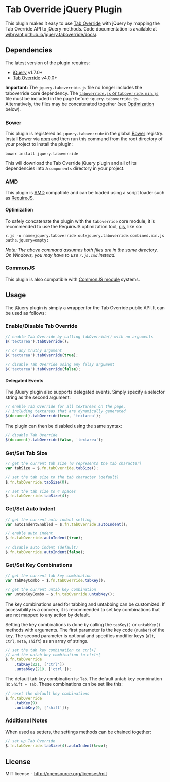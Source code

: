 # Tab Override jQuery Plugin

This plugin makes it easy to use [Tab Override](https://github.com/wjbryant/taboverride)
with jQuery by mapping the Tab Override API to jQuery methods. Code
documentation is available at
[wjbryant.github.io/jquery.taboverride/docs/](http://wjbryant.github.io/jquery.taboverride/docs/jQuery.fn.tabOverride.html "Tab Override jQuery Plugin Code Documentation").

## Dependencies

The latest version of the plugin requires:

* [jQuery](http://jquery.com/) v1.7.0+
* [Tab Override](https://github.com/wjbryant/taboverride) v4.0.0+

**Important:** The `jquery.taboverride.js` file no longer includes the taboverride
core dependency. The [`taboverride.js` or `taboverride.min.js`](https://github.com/wjbryant/jquery.taboverride/tags)
file must be included in the page before `jquery.taboverride.js`. Alternatively,
the files may be concatenated together (see [Optimization](#optimization) below).

### Bower

This plugin is registered as `jquery.taboverride` in the global [Bower](http://twitter.github.com/bower/)
registry. Install Bower via [npm](https://npmjs.org/doc/README.html) and then
run this command from the root directory of your project to install the plugin:

```
bower install jquery.taboverride
```

This will download the Tab Override jQuery plugin and all of its dependencies
into a `components` directory in your project.

### AMD

This plugin is [AMD](https://github.com/amdjs/amdjs-api/wiki/AMD) compatible and
can be loaded using a script loader such as [RequireJS](http://requirejs.org/).

#### Optimization

To safely concatenate the plugin with the `taboverride` core module, it is
recommended to use the RequireJS optimization tool,
[r.js](https://github.com/jrburke/r.js), like so:

```
r.js -o name=jquery.taboverride out=jquery.taboverride.combined.min.js paths.jquery=empty:
```

*Note: The above command assumes both files are in the same directory. On Windows,
you may have to use `r.js.cmd` instead.*

### CommonJS

This plugin is also compatible with [CommonJS module](http://wiki.commonjs.org/wiki/Modules)
systems.

## Usage

The jQuery plugin is simply a wrapper for the Tab Override public API. It can be
used as follows:

### Enable/Disable Tab Override

```javascript
// enable Tab Override by calling tabOverride() with no arguments
$('textarea').tabOverride();

// or any truthy argument
$('textarea').tabOverride(true);
```

```javascript
// disable Tab Override using any falsy argument
$('textarea').tabOverride(false);
```

#### Delegated Events

The jQuery plugin also supports delegated events. Simply specify a selector
string as the second argument:

```javascript
// enable Tab Override for all textareas on the page,
// including textareas that are dynamically generated
$(document).tabOverride(true, 'textarea');
```

The plugin can then be disabled using the same syntax:

```javascript
// disable Tab Override
$(document).tabOverride(false, 'textarea');
```

### Get/Set Tab Size

```javascript
// get the current tab size (0 represents the tab character)
var tabSize = $.fn.tabOverride.tabSize();
```

```javascript
// set the tab size to the tab character (default)
$.fn.tabOverride.tabSize(0);

// set the tab size to 4 spaces
$.fn.tabOverride.tabSize(4);
```

### Get/Set Auto Indent

```javascript
// get the current auto indent setting
var autoIndentEnabled = $.fn.tabOverride.autoIndent();
```

```javascript
// enable auto indent
$.fn.tabOverride.autoIndent(true);

// disable auto indent (default)
$.fn.tabOverride.autoIndent(false);
```

### Get/Set Key Combinations

```javascript
// get the current tab key combination
var tabKeyCombo = $.fn.tabOverride.tabKey();

// get the current untab key combination
var untabKeyCombo = $.fn.tabOverride.untabKey();
```

The key combinations used for tabbing and untabbing can be customized. If
accessibility is a concern, it is recommended to set key combinations that are
not mapped to any action by default.

Setting the key combinations is done by calling the `tabKey()` or `untabKey()`
methods with arguments. The first parameter is the key code (`number`) of the
key. The second parameter is optional and specifies modifier keys (`alt`, `ctrl`,
`meta`, `shift`) as an array of strings.

```javascript
// set the tab key combination to ctrl+]
// and the untab key combination to ctrl+[
$.fn.tabOverride
    .tabKey(221, ['ctrl'])
    .untabKey(219, ['ctrl']);
```

The default tab key combination is: `Tab`. The default untab key combination is:
`Shift + Tab`. These combinations can be set like this:

```javascript
// reset the default key combinations
$.fn.tabOverride
    .tabKey(9)
    .untabKey(9, ['shift']);
```

### Additional Notes

When used as setters, the settings methods can be chained together:

```javascript
// set up Tab Override
$.fn.tabOverride.tabSize(4).autoIndent(true);
```

## License

MIT license - http://opensource.org/licenses/mit